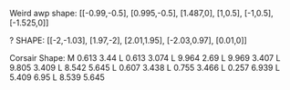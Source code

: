Weird awp shape:
[[-0.99,-0.5],
[0.995,-0.5],
[1.487,0],
[1,0.5],
[-1,0.5],
[-1.525,0]]

? SHAPE: 
[[-2,-1.03],
[1.97,-2],
[2.01,1.95],
[-2.03,0.97],
[0.01,0]]

Corsair Shape:
M 0.613 3.44 L 0.613 3.074 L 9.964 2.69 L 9.969 3.407 L 9.805 3.409 L 8.542 5.645 L 0.607 3.438 L 0.755 3.466 L 0.257 6.939 L 5.409 6.95 L 8.539 5.645
